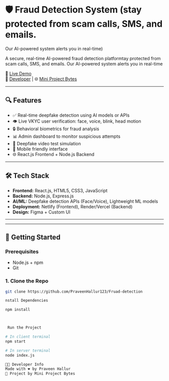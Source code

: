 # 🛡️ Fraud Detection System (stay protected from scam calls, SMS, and emails.
Our AI-powered system alerts you in real-time)

A secure, real-time AI-powered  fraud detection platformtay protected from scam calls, SMS, and emails.
Our AI-powered system alerts you in real-time

🔗 [Live Demo](https://frauddetects.netlify.app)  
🔗 [Developer](https://github.com/PraveenHallur123) | 🌐 [Mini Project Bytes](https://miniprojectbytes.blogspot.com)

---

## 🔍 Features

- ✅ Real-time deepfake detection using AI models or APIs
- 👁️ Live VKYC user verification: face, voice, blink, head motion
- 🔒 Behavioral biometrics for fraud analysis
- 📊 Admin dashboard to monitor suspicious attempts
- 🎥 Deepfake video test simulation
- 📱 Mobile friendly interface
- 🌐 React.js Frontend + Node.js Backend

---

## 🛠️ Tech Stack

- **Frontend:** React.js, HTML5, CSS3, JavaScript
- **Backend:** Node.js, Express.js
- **AI/ML:** Deepfake detection APIs (Face/Voice), Lightweight ML models
- **Deployment:** Netlify (Frontend), Render/Vercel (Backend)
- **Design:** Figma + Custom UI

---


---

## 🚀 Getting Started

### Prerequisites
- Node.js + npm
- Git

### 1. Clone the Repo

```bash
git clone https://github.com/PraveenHallur123/Fruad-detection

nstall Dependencies

npm install



 Run the Project

# In client terminal
npm start

# In server terminal
node index.js

👨‍💻 Developer Info
Made with ❤️ by Praveen Hallur
🚀 Project by Mini Project Bytes


